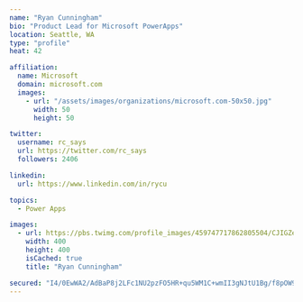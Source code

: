 ```yaml
---
name: "Ryan Cunningham"
bio: "Product Lead for Microsoft PowerApps"
location: Seattle, WA
type: "profile"
heat: 42

affiliation:
  name: Microsoft
  domain: microsoft.com
  images:
    - url: "/assets/images/organizations/microsoft.com-50x50.jpg"
      width: 50
      height: 50

twitter:
  username: rc_says
  url: https://twitter.com/rc_says
  followers: 2406

linkedin:
  url: https://www.linkedin.com/in/rycu

topics:
  - Power Apps

images:
  - url: https://pbs.twimg.com/profile_images/459747717862805504/CJIGZejd_400x400.png
    width: 400
    height: 400
    isCached: true
    title: "Ryan Cunningham"

secured: "I4/0EwWA2/AdBaP8j2LFc1NU2pzFO5HR+qu5WM1C+wmII3gNJtU1Bg/f8pOW9DXtMiVkzMdadVFO3VK1/6aLMQaVAujHC6QxE8lPTqlBJd39z+I5eXRjCQ4ra2oilD/RlJo/Io5GQHdEolA89o5iSc26ZxwUnc7rRIag45fAl48VDJo6KmCMGGdagf1CbUoXPf1UXT667gCCgNL/Zpd5C+3QOyM3pPd9b3vCmtwNpChWAMzx8jRn6DzgN+34Bbjxpsz1ZxNSdmonXeDsbX7otUZtGfdwlSh4Q5DL1uIgUzFZIKAqancO4YZPZelu6WK2ZUNlsctJ6tej02a9XnjRvmDdRWr5aD828rB4YVZakjAZ7HvqCwtt/dY9CuZkdY0pfbYy86srCXBMtgXiftjUF5kKBjBv747FyW4AMZDUrWY=;AXKE5GzI6XJ4/exScD435Q=="
---
```


